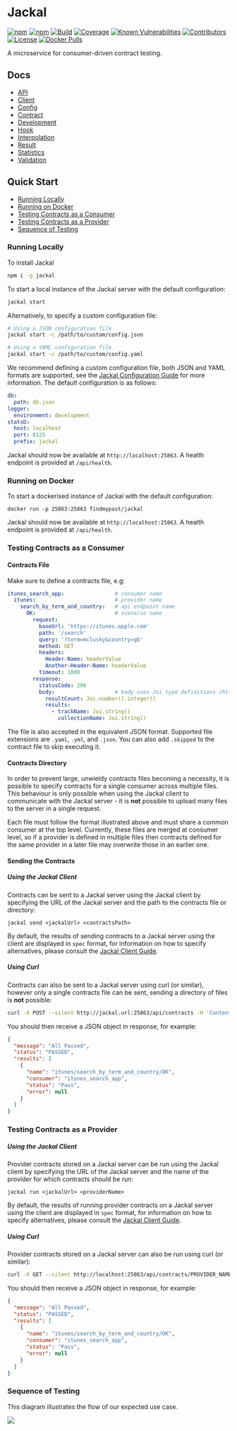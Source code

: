 # Jackal

[![npm](https://img.shields.io/npm/v/jackal.svg)](https://www.npmjs.com/package/jackal)
[![npm](https://img.shields.io/npm/dm/jackal.svg)](https://www.npmjs.com/package/jackal)
[![Build](https://img.shields.io/travis/findmypast-oss/jackal.svg)](https://travis-ci.org/findmypast-oss/jackal)
[![Coverage](https://coveralls.io/repos/github/findmypast-oss/jackal/badge.svg?branch=master)](https://coveralls.io/github/findmypast-oss/jackal?branch=master)
[![Known Vulnerabilities](https://snyk.io/test/github/findmypast-oss/jackal/badge.svg)](https://snyk.io/test/github/findmypast-oss/jackal)
[![Contributors](https://img.shields.io/github/contributors/findmypast-oss/jackal.svg)](https://github.com/findmypast-oss/jackal/graphs/contributors)
[![License](https://img.shields.io/github/license/findmypast-oss/jackal.svg)](https://github.com/findmypast-oss/jackal/blob/master/LICENSE)
[![Docker Pulls](https://img.shields.io/docker/pulls/findmypast/jackal.svg)](https://hub.docker.com/r/findmypast/jackal/)

A microservice for consumer-driven contract testing.

## Docs

- [API](docs/api.md)
- [Client](docs/client.md)
- [Config](docs/config.md)
- [Contract](docs/contract.md)
- [Development](docs/development.md)
- [Hook](docs/hook.md)
- [Interpolation](docs/interpolation.md)
- [Result](docs/result.md)
- [Statistics](docs/statistics.md)
- [Validation](docs/validation.md)

## Quick Start

- [Running Locally](#running-locally)
- [Running on Docker](#running-on-docker)
- [Testing Contracts as a Consumer](#testing-contracts-as-a-consumer)
- [Testing Contracts as a Provider](#testing-contracts-as-a-provider)
- [Sequence of Testing](#sequence-of-testing)

### Running Locally

To install Jackal

```sh
npm i -g jackal
```

To start a local instance of the Jackal server with the default configuration:

```sh
jackal start
```

Alternatively, to specify a custom configuration file:

```sh
# Using a JSON configuration file
jackal start -c /path/to/custom/config.json

# Using a YAML configuration file
jackal start -c /path/to/custom/config.yaml
```

We recommend defining a custom configuration file, both JSON and YAML formats are supported, see the [Jackal Configuration Guide](https://github.com/findmypast-oss/jackal/blob/master/docs/config.md) for more information.
The default configuration is as follows:

```yaml
db:
  path: db.json
logger:
  environment: development
statsD:
  host: localhost
  port: 8125
  prefix: jackal
```

Jackal should now be available at `http://localhost:25863`.
A health endpoint is provided at `/api/health`.

### Running on Docker

To start a dockerised instance of Jackal with the default configuration:

```
docker run -p 25863:25863 findmypast/jackal
```

Jackal should now be available at `http://localhost:25863`. A health endpoint is provided at `/api/health`.

### Testing Contracts as a Consumer

#### Contracts File

Make sure to define a contracts file, e.g:

```yaml
itunes_search_app:                # consumer name
  itunes:                         # provider name
    search_by_term_and_country:   # api endpoint name
      OK:                         # scenario name
        request:
          baseUrl: 'https://itunes.apple.com'
          path: '/search'
          query: '?term=mclusky&country=gb'
          method: GET
          headers:
            Header-Name: headerValue
            Another-Header-Name: headerValue
          timeout: 1000
        response:
          statusCode: 200
          body:                   # body uses Joi type definitions (https://github.com/hapijs/joi)
            resultCount: Joi.number().integer()
            results:
              - trackName: Joi.string()
                collectionName: Joi.string()
```

The file is also accepted in the equivalent JSON format.
Supported file extensions are `.yaml`, `.yml`, and `.json`. You can also add `.skipped` to the contract file to skip executing it.

#### Contracts Directory

In order to prevent large, unwieldy contracts files becoming a necessity, it is possible to specify contracts for a single consumer across multiple files. This behaviour is only possible when using the Jackal client to communicate with the Jackal server - it is __not__ possible to upload many files to the server in a single request.

Each file must follow the format illustrated above and must share a common consumer at the top level. Currently, these files are merged at consumer level, so if a provider is defined in multiple files then contracts defined for the same provider in a later file may overwrite those in an earlier one.

#### Sending the Contracts

##### Using the Jackal Client

Contracts can be sent to a Jackal server using the Jackal client by specifying the URL of the Jackal server and the path to the contracts file or directory:

```
jackal send <jackalUrl> <contractsPath>
```

By default, the results of sending contracts to a Jackal server using the client are displayed in `spec` format, for information on how to specify alternatives, please consult the [Jackal Client Guide](https://github.com/findmypast-oss/jackal/blob/master/docs/client.md).

##### Using Curl

Contracts can also be sent to a Jackal server using curl (or similar), however only a single contracts file can be sent, sending a directory of files is __not__ possible:

```bash
curl -X POST --silent http://jackal.url:25863/api/contracts -H 'Content-Type: application/json' -d @contracts.json
```

You should then receive a JSON object in response, for example:
```json
{
  "message": "All Passed",
  "status": "PASSED",
  "results": [
    {
      "name": "itunes/search_by_term_and_country/OK",
      "consumer": "itunes_search_app",
      "status": "Pass",
      "error": null
    }
  ]
}
```

### Testing Contracts as a Provider

##### Using the Jackal Client

Provider contracts stored on a Jackal server can be run using the Jackal client by specifying the URL of the Jackal server and the name of the provider for which contracts should be run:

```
jackal run <jackalUrl> <providerName>
```

By default, the results of running provider contracts on a Jackal server using the client are displayed in `spec` format, for information on how to specify alternatives, please consult the [Jackal Client Guide](https://github.com/findmypast-oss/jackal/blob/master/docs/client.md).

##### Using Curl

Provider contracts stored on a Jackal server can also be run using curl (or similar):

```bash
curl -X GET --silent http://localhost:25863/api/contracts/PROVIDER_NAME -H 'Content-Type: application/json'
```

You should then receive a JSON object in response, for example:
```json
{
  "message": "All Passed",
  "status": "PASSED",
  "results": [
    {
      "name": "itunes/search_by_term_and_country/OK",
      "consumer": "itunes_search_app",
      "status": "Pass",
      "error": null
    }
  ]
}
```

### Sequence of Testing

This diagram illustrates the flow of our expected use case.

![](./docs/sequence.png)
